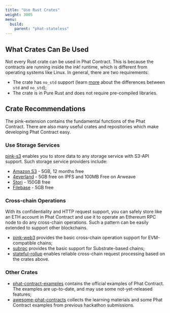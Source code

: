 ```yaml
---
title: "Use Rust Crates"
weight: 3005
menu:
  build:
    parent: "phat-stateless"
---
```


## What Crates Can Be Used

Not every Rust crate can be used in Phat Contract. This is because the contracts are running inside the ink! runtime, which is different from operating systems like Linux. In general, there are two requirements:

- The crate has `no_std` support (learn [more](https://docs.rust-embedded.org/book/intro/no-std.html) about the differences between `std` and `no_std`);
- The crate is in Pure Rust and does not require pre-compiled libraries.


## Crate Recommendations

The pink-extension contains the fundamental functions of the Phat Contract. There are also many useful crates and repositories which make developing Phat Contract easy.

### Use Storage Services

[pink-s3](https://crates.io/crates/pink-s3) enables you to store data to any storage service with S3-API support. Such storage service providers include:

- [Amazon S3](https://aws.amazon.com/s3/) - 5GB, 12 months free
- [4everland](https://www.4everland.org/bucket/) - 5GB free on IPFS and 100MB Free on Arweave
- [Storj](https://www.storj.io/) - 150GB free
- [Filebase](https://filebase.com/) - 5GB free

### Cross-chain Operations

With its confidentiality and HTTP request support, you can safely store like an ETH account in Phat Contract and use it to operate an Ethereum RPC node to do any cross-chain operations. Such a pattern can be easily extended to support other blockchains.

- [pink-web3](https://crates.io/crates/pink-web3) provides the basic cross-chain operation support for EVM-compatible chains;
- [subrpc](https://github.com/Phala-Network/phat-offchain-rollup/tree/sub0-workshop/phat/crates/subrpc) provides the basic support for Substrate-based chains;
- [stateful-rollup](https://github.com/Phala-Network/phat-offchain-rollup/tree/sub0-workshop) enables reliable cross-chain request processing based on the crates above.

### Other Crates

- [phat-contract-examples](https://github.com/Phala-Network/phat-contract-examples) contains the official examples of Phat Contract. The examples are up-to-date, and may use some not-yet-released features;
- [awesome-phat-contracts](https://github.com/Phala-Network/awesome-phat-contracts) collects the learning materials and some Phat Contract examples from previous hackathon submissions.
